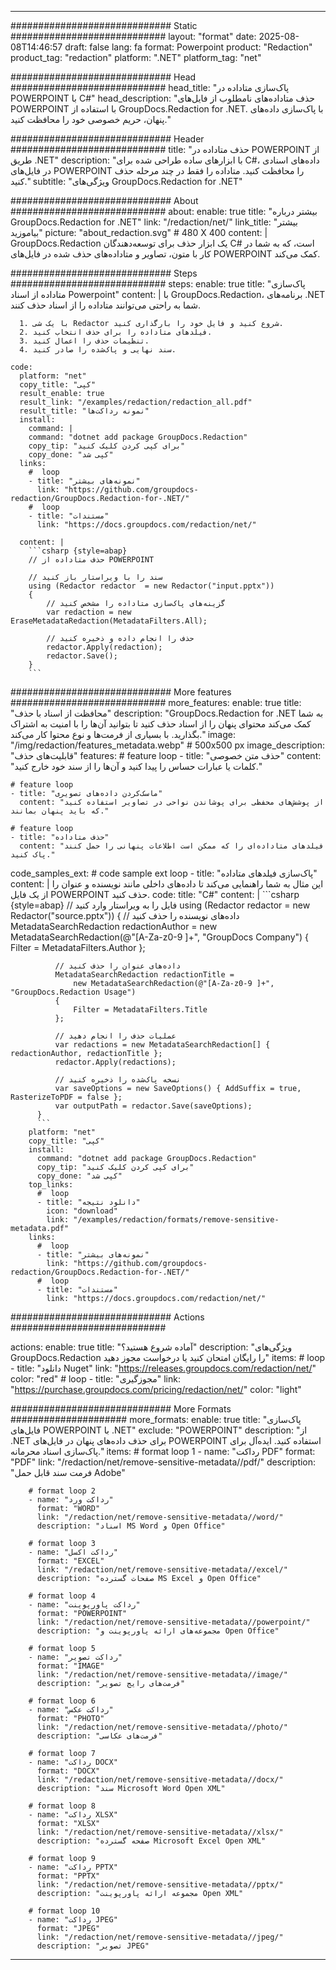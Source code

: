 
---
############################# Static ############################
layout: "format"
date:  2025-08-08T14:46:57
draft: false
lang: fa
format: Powerpoint
product: "Redaction"
product_tag: "redaction"
platform: ".NET"
platform_tag: "net"

############################# Head ############################
head_title: "پاک‌سازی متاداده در POWERPOINT با C#"
head_description: "حذف متاداده‌های نامطلوب از فایل‌های POWERPOINT با استفاده از GroupDocs.Redaction for .NET. با پاک‌سازی داده‌های پنهان، حریم خصوصی خود را محافظت کنید."

############################# Header ############################
title: "حذف متاداده در POWERPOINT از طریق .NET" 
description: "با ابزارهای ساده طراحی شده برای C#، داده‌های اسنادی در فایل‌های POWERPOINT را محافظت کنید. متاداده را فقط در چند مرحله حذف کنید."
subtitle: "ویژگی‌های GroupDocs.Redaction for .NET" 

############################# About ############################
about:
    enable: true
    title: "بیشتر درباره GroupDocs.Redaction for .NET"
    link: "/redaction/net/"
    link_title: "بیشتر بیاموزید"
    picture: "about_redaction.svg" # 480 X 400
    content: |
       GroupDocs.Redaction یک ابزار حذف برای توسعه‌دهندگان C# است، که به شما در کار با متون، تصاویر و متاداده‌های حذف شده در فایل‌های POWERPOINT کمک می‌کند.

############################# Steps ############################
steps:
    enable: true
    title: "پاک‌سازی متاداده از اسناد Powerpoint"
    content: |
      با GroupDocs.Redaction، برنامه‌های .NET شما به راحتی می‌توانند متاداده را از اسناد حذف کنند.
      
      1. با یک شی Redactor شروع کنید و فایل خود را بارگذاری کنید.
      2. فیلدهای متاداده را برای حذف انتخاب کنید.
      3. تنظیمات حذف را اعمال کنید.
      4. سند نهایی و پاک‌شده را صادر کنید.
   
    code:
      platform: "net"
      copy_title: "کپی"
      result_enable: true
      result_link: "/examples/redaction/redaction_all.pdf"
      result_title: "نمونه رداکت‌ها"
      install:
        command: |
        command: "dotnet add package GroupDocs.Redaction"
        copy_tip: "برای کپی کردن کلیک کنید"
        copy_done: "کپی شد"
      links:
        #  loop
        - title: "نمونه‌های بیشتر"
          link: "https://github.com/groupdocs-redaction/GroupDocs.Redaction-for-.NET/"
        #  loop
        - title: "مستندات"
          link: "https://docs.groupdocs.com/redaction/net/"
          
      content: |
        ```csharp {style=abap}
        // حذف متاداده از POWERPOINT

        // سند را با ویراستار باز کنید
        using (Redactor redactor  = new Redactor("input.pptx"))
        {
            // گزینه‌های پاک‌سازی متاداده را مشخص کنید
            var redaction = new EraseMetadataRedaction(MetadataFilters.All);
            
            // حذف را انجام داده و ذخیره کنید
            redactor.Apply(redaction);
            redactor.Save();
        }
        ```            


############################# More features ############################
more_features:
  enable: true
  title: "محافظت از اسناد با حذف"
  description: "GroupDocs.Redaction for .NET به شما کمک می‌کند محتوای پنهان را از اسناد حذف کنید تا بتوانید آن‌ها را با امنیت به اشتراک بگذارید. با بسیاری از فرمت‌ها و نوع محتوا کار می‌کند."
  image: "/img/redaction/features_metadata.webp" # 500x500 px
  image_description: "قابلیت‌های حذف"
  features:
    # feature loop
    - title: "حذف متن خصوصی"
      content: "کلمات یا عبارات حساس را پیدا کنید و آن‌ها را از سند خود خارج کنید."

    # feature loop
    - title: "ماسک‌کردن داده‌های تصویری"
      content: "از پوشش‌های محفظی برای پوشاندن نواحی در تصاویر استفاده کنید که باید پنهان بمانند."

    # feature loop
    - title: "حذف متاداده"
      content: "فیلدهای متاداده‌ای را که ممکن است اطلاعات پنهانی را حمل کنند پاک کنید."
      
  code_samples_ext:
    # code sample ext loop
    - title: "پاک‌سازی فیلدهای متاداده"
      content: |
        این مثال به شما راهنمایی می‌کند تا داده‌های داخلی مانند نویسنده و عنوان را از یک فایل POWERPOINT حذف کنید.
      code:
        title: "C#"
        content: |
          ```csharp {style=abap}
          //  فایل را به ویراستار وارد کنید
          using (Redactor redactor  = new Redactor("source.pptx"))
          {
              // داده‌های نویسنده را حذف کنید
              MetadataSearchRedaction redactionAuthor = 
                  new MetadataSearchRedaction(@"[A-Za-z0-9 ]+", "GroupDocs Company")
              {
                  Filter = MetadataFilters.Author
              };

              // داده‌های عنوان را حذف کنید
              MetadataSearchRedaction redactionTitle = 
                  new MetadataSearchRedaction(@"[A-Za-z0-9 ]+", "GroupDocs.Redaction Usage")
              {
                  Filter = MetadataFilters.Title
              };

              // عملیات حذف را انجام دهید
              var redactions = new MetadataSearchRedaction[] { redactionAuthor, redactionTitle };
              redactor.Apply(redactions);

              // نسخه پاک‌شده را ذخیره کنید
              var saveOptions = new SaveOptions() { AddSuffix = true, RasterizeToPDF = false };
              var outputPath = redactor.Save(saveOptions);
          }
          ```
        platform: "net"
        copy_title: "کپی"
        install:
          command: "dotnet add package GroupDocs.Redaction"
          copy_tip: "برای کپی کردن کلیک کنید"
          copy_done: "کپی شد"
        top_links:
          #  loop
          - title: "دانلود نتیجه"
            icon: "download"
            link: "/examples/redaction/formats/remove-sensitive-metadata.pdf"
        links:
          #  loop
          - title: "نمونه‌های بیشتر"
            link: "https://github.com/groupdocs-redaction/GroupDocs.Redaction-for-.NET/"
          #  loop
          - title: "مستندات"
            link: "https://docs.groupdocs.com/redaction/net/"


############################# Actions ############################

actions:
  enable: true
  title: "آماده شروع هستید؟"
  description: "ویژگی‌های GroupDocs.Redaction را رایگان امتحان کنید یا درخواست مجوز دهید"
  items:
    #  loop
    - title: "دانلود Nuget"
      link: "https://releases.groupdocs.com/redaction/net/"
      color: "red"
        #  loop
    - title: "مجوزگیری"
      link: "https://purchase.groupdocs.com/pricing/redaction/net/"
      color: "light"


############################# More Formats #####################
more_formats:
    enable: true
    title: "پاک‌سازی فایل‌های POWERPOINT با .NET"
    exclude: "POWERPOINT"
    description: "از .NET برای حذف داده‌های پنهان در فایل‌های POWERPOINT استفاده کنید. ایده‌آل برای پاک‌سازی اسناد محرمانه."
    items: 
        # format loop 1
        - name: "رداکت PDF"
          format: "PDF"
          link: "/redaction/net/remove-sensitive-metadata//pdf/"
          description: "فرمت سند قابل حمل Adobe"

        # format loop 2
        - name: "رداکت ورد"
          format: "WORD"
          link: "/redaction/net/remove-sensitive-metadata//word/"
          description: "اسناد MS Word و Open Office"
          
        # format loop 3
        - name: "رداکت اکسل"
          format: "EXCEL"
          link: "/redaction/net/remove-sensitive-metadata//excel/"
          description: "صفحات گسترده MS Excel و Open Office"

        # format loop 4
        - name: "رداکت پاورپوینت"
          format: "POWERPOINT"
          link: "/redaction/net/remove-sensitive-metadata//powerpoint/"
          description: "مجموعه‌های ارائه پاورپوینت و Open Office"

        # format loop 5
        - name: "رداکت تصویر"
          format: "IMAGE"
          link: "/redaction/net/remove-sensitive-metadata//image/"
          description: "فرمت‌های رایج تصویر"

        # format loop 6
        - name: "رداکت عکس"
          format: "PHOTO"
          link: "/redaction/net/remove-sensitive-metadata//photo/"
          description: "فرمت‌های عکاسی"

        # format loop 7
        - name: "رداکت DOCX"
          format: "DOCX"
          link: "/redaction/net/remove-sensitive-metadata//docx/"
          description: "سند Microsoft Word Open XML"
          
        # format loop 8
        - name: "رداکت XLSX"
          format: "XLSX"
          link: "/redaction/net/remove-sensitive-metadata//xlsx/"
          description: "صفحه گسترده Microsoft Excel Open XML"
          
        # format loop 9
        - name: "رداکت PPTX"
          format: "PPTX"
          link: "/redaction/net/remove-sensitive-metadata//pptx/"
          description: "مجموعه ارائه پاورپوینت Open XML"

        # format loop 10
        - name: "رداکت JPEG"
          format: "JPEG"
          link: "/redaction/net/remove-sensitive-metadata//jpeg/"
          description: "تصویر JPEG"


---